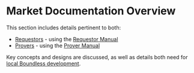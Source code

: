 # Market Documentation Overview

This section includes details pertinent to both:

- [Requestors][term-requestor] - using the [Requestor Manual][page-requestor-manual]
- [Provers][term-prover] - using the [Prover Manual][page-prover-manual]

Key concepts and designs are discussed, as well as details both need for [local Boundless development][page-local-development].

[page-local-development]: /market/local-development
[page-prover-manual]: /prover-manual/introduction
[page-requestor-manual]: /requestor-manual/introduction
[term-prover]: /glossary#prover
[term-requestor]: /glossary#requestor
